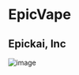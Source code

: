 # EpicVape
## Epickai, Inc
![image](https://user-images.githubusercontent.com/104687767/166608007-82bcf857-7875-49da-bce9-efedffa0a070.png)
